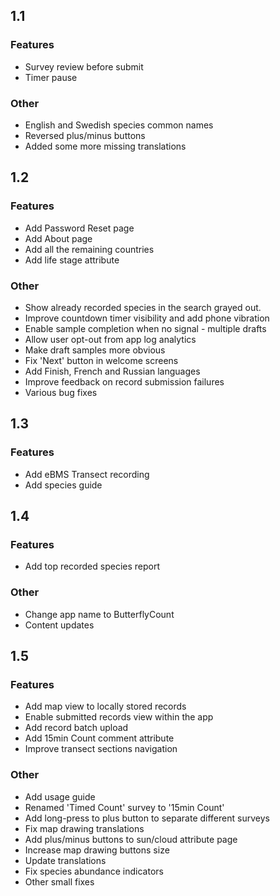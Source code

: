 ## 1.1

### Features

* Survey review before submit
* Timer pause

### Other

* English and Swedish species common names
* Reversed plus/minus buttons
* Added some more missing translations

## 1.2

### Features

* Add Password Reset page
* Add About page
* Add all the remaining countries
* Add life stage attribute

### Other

* Show already recorded species in the search grayed out.
* Improve countdown timer visibility and add phone vibration
* Enable sample completion when no signal - multiple drafts
* Allow user opt-out from app log analytics
* Make draft samples more obvious
* Fix 'Next' button in welcome screens
* Add Finish, French and Russian languages
* Improve feedback on record submission failures
* Various bug fixes


## 1.3

### Features

* Add eBMS Transect recording
* Add species guide

## 1.4

### Features

* Add top recorded species report

### Other

* Change app name to ButterflyCount
* Content updates

## 1.5

### Features

* Add map view to locally stored records
* Enable submitted records view within the app
* Add record batch upload
* Add 15min Count comment attribute 
* Improve transect sections navigation

### Other
* Add usage guide
* Renamed 'Timed Count' survey to '15min Count'
* Add long-press to plus button to separate different surveys
* Fix map drawing translations
* Add plus/minus buttons to sun/cloud attribute page
* Increase map drawing buttons size
* Update translations
* Fix species abundance indicators
* Other small fixes
